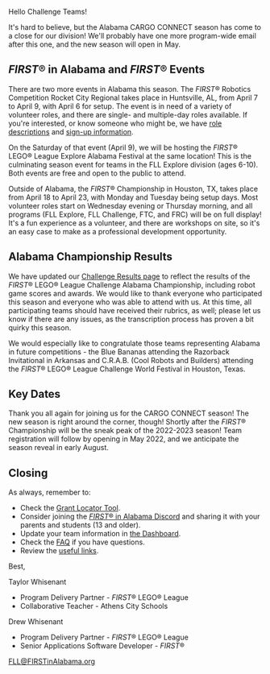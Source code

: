 Hello Challenge Teams!

It's hard to believe, but the Alabama CARGO CONNECT season has come to a close for our division! We'll probably have one more program-wide email after this one, and the new season will open in May.


## *FIRST*&reg; in Alabama and *FIRST*&reg; Events

There are two more events in Alabama this season. The *FIRST*&reg; Robotics Competition Rocket City Regional takes place in Huntsville, AL, from April 7 to April 9, with April 6 for setup. The event is in need of a variety of volunteer roles, and there are single- and multiple-day roles available. If you're interested, or know someone who might be, we have [role descriptions](https://www.firstinspires.org/resource-library/frc/volunteer-event-roles-and-training-resources) and [sign-up information](https://www.firstinspires.org/sites/default/files/uploads/resource_library/volunteer/frc-event-volunteer-instructions.pdf).

On the Saturday of that event (April 9), we will be hosting the *FIRST*&reg; LEGO&reg; League Explore Alabama Festival at the same location! This is the culminating season event for teams in the FLL Explore division (ages 6-10). Both events are free and open to the public to attend.

Outside of Alabama, the *FIRST*&reg; Championship in Houston, TX, takes place from April 18 to April 23, with Monday and Tuesday being setup days. Most volunteer roles start on Wednesday evening or Thursday morning, and all programs (FLL Explore, FLL Challenge, FTC, and FRC) will be on full display! It's a fun experience as a volunteer, and there are workshops on site, so it's an easy case to make as a professional development opportunity.


## Alabama Championship Results

We have updated our [Challenge Results page](https://github.com/drewwhis/first-in-alabama/blob/main/2021-2022/challenge-results.md) to reflect the results of the *FIRST*&reg; LEGO&reg; League Challenge Alabama Championship, including robot game scores and awards. We would like to thank everyone who participated this season and everyone who was able to attend with us. At this time, all participating teams should have received their rubrics, as well; please let us know if there are any issues, as the transcription process has proven a bit quirky this season.

We would especially like to congratulate those teams representing Alabama in future competitions - the Blue Bananas attending the Razorback Invitational in Arkansas and C.R.A.B. (Cool Robots and Builders) attending the *FIRST*&reg; LEGO&reg; League Challenge World Festival in Houston, Texas.


## Key Dates

Thank you all again for joining us for the CARGO CONNECT season! The new season is right around the corner, though! Shortly after the *FIRST*&reg; Championship will be the sneak peak of the 2022-2023 season! Team registration will follow by opening in May 2022, and we anticipate the season reveal in early August.


## Closing

As always, remember to:
- Check the [Grant Locator Tool](https://www.firstinspires.org/robotics/team-grants).
- Consider joining the [*FIRST*&reg; in Alabama Discord](http://discord.gg/7eyJvm3) and sharing it with your parents and students (13 and older).
- Update your team information in [the Dashboard](https://my.firstinspires.org/Dashboard/).
- Check the [FAQ](https://github.com/drewwhis/first-in-alabama/wiki/Frequently-Asked-Questions) if you have questions.
- Review the [useful links](https://github.com/drewwhis/first-in-alabama/wiki/Useful-Links).

Best,

Taylor Whisenant
- Program Delivery Partner - *FIRST*&reg; LEGO&reg; League
- Collaborative Teacher - Athens City Schools

Drew Whisenant
- Program Delivery Partner - *FIRST*&reg; LEGO&reg; League
- Senior Applications Software Developer - *FIRST*&reg;

FLL@FIRSTinAlabama.org